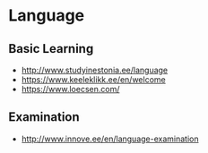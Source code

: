 # Language

## Basic Learning
* http://www.studyinestonia.ee/language
* https://www.keeleklikk.ee/en/welcome
* https://www.loecsen.com/

## Examination
* http://www.innove.ee/en/language-examination
